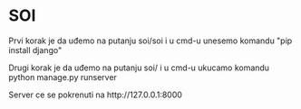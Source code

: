 # SOI 

<p>Prvi korak je da uđemo na putanju soi/soi i u cmd-u unesemo komandu "pip install django"</p>
<p> Drugi korak je da uđemo na putanju soi/ i u cmd-u ukucamo komandu python manage.py runserver </p>
<p> Server ce se pokrenuti na http://127.0.0.1:8000 </p>

